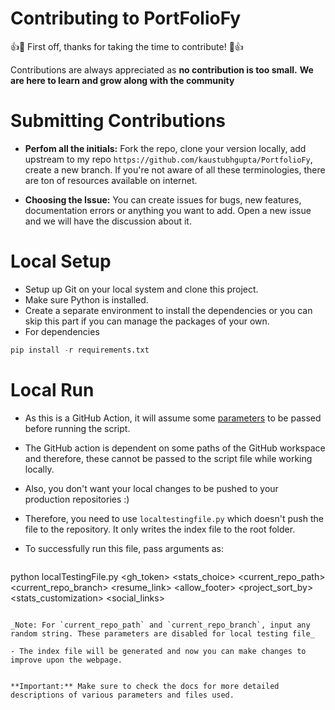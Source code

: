 # Contributing to PortFolioFy
👍🎉 First off, thanks for taking the time to contribute! 🎉👍

Contributions are always appreciated as **no contribution is too small.**
**We are here to learn and grow along with the community**


# Submitting Contributions
- **Perfom all the initials:** Fork the repo, clone your version locally, add upstream to my repo `https://github.com/kaustubhgupta/PortfolioFy`, create a new branch. If you're not aware of all these terminologies, there are ton of resources available on internet.

- **Choosing the Issue:** You can create issues for bugs, new features, documentation errors or anything you want to add. Open a new issue and we will have the discussion about it.

# Local Setup

- Setup up Git on your local system and clone this project. 
- Make sure Python is installed.
- Create a separate environment to install the dependencies or you can skip this part if you can manage the packages of your own.
- For dependencies
```python
pip install -r requirements.txt
```

# Local Run

- As this is a GitHub Action, it will assume some [parameters](./pages/Git-Actions-Parameters) to be passed before running the script.

- The GitHub action is dependent on some paths of the GitHub workspace and therefore, these cannot be passed to the script file while working locally.

- Also, you don't want your local changes to be pushed to your production repositories :)

- Therefore, you need to use `localtestingfile.py` which doesn't push the file to the repository. It only writes the index file to the root folder.  

- To successfully run this file, pass arguments as:
  ```python
 python localTestingFile.py <gh_token> <theme> <blogs> <hackathons> <stats_choice> <current_repo_path> <current_repo_branch> <resume_link> <allow_footer> <project_sort_by> <stats_customization> <social_links>
  ```

_Note: For `current_repo_path` and `current_repo_branch`, input any random string. These parameters are disabled for local testing file_

- The index file will be generated and now you can make changes to improve upon the webpage.


**Important:** Make sure to check the docs for more detailed descriptions of various parameters and files used.